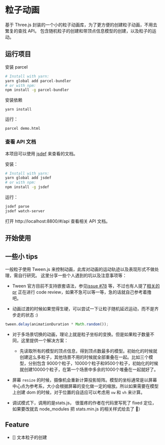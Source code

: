 # 粒子动画
基于 Three.js 封装的一个小的粒子动画库，为了更方便的创建粒子动画，不用去繁复的查找 API。
包含随机粒子的创建和带顶点信息模型的创建，以及粒子的运动。

## 运行项目

安装 parcel

```bash
# Install with yarn:
yarn global add parcel-bundler
# or with npm:
npm install -g parcel-bundler
```

安装依赖

```
yarn install
```

运行：

```
parcel demo.html
```

### 查看 API 文档
本项目可以使用 [jsdef](https://www.npmjs.com/package/jsdef) 来查看的文档。

安装：
```bash
# Install with yarn:
yarn global add jsdef
# or with npm:
npm install -g jsdef
```

运行：

```bash
jsdef parse
jsdef watch-server
```

打开 http://localhost:8800/#/api 查看相关 API 文档。

## 开始使用

## 一些小 tips
一般粒子使用 Tween.js 来控制动画，此库对动画的运动轨迹以及表现形式不做处理，需自行研究。
这里分享一些个人遇到的坑以及注意事项等：

- Tween 官方目前不支持嵌套语法，参见[issue #78](https://github.com/tweenjs/tween.js/issues/78) 等，不过也有人提了[相关的pr](https://github.com/tweenjs/tween.js/pull/366) 正在进行 code review，如果不急可以等一等，急的话就自己参考着撸吧。

- 动画过渡的时候如果觉得生硬，可以尝试一下让粒子随机延迟运动，而不是齐步走的状态 :)
```javascript
tween.delay(animationDuration * Math.random());
```

- 对于多场景切换的动画，理论上就是粒子坐标的变换。但是如果粒子数量不同，这里提供一个解决方案：
    - 先读取所有的模型的顶点信息，得到顶点数最多的模型。初始化的时候就创建这么多粒子，其他场景不用的时候就全部重叠在一起。比如三个模型，分别包含 9000个粒子，10000个粒子和9500个粒子，初始化的时候就创建10000个粒子，在第一个场景中多余的1000个堆叠在一起就好了。

- 屏幕 `resize` 的时候，摄像机会重新计算投影矩阵。模型的坐标通常是以屏幕中心点为参考系，大小会根据屏幕的变化做一定的缩放。所以如果需要在模型上创建 dom 的时候，对于位置的自适应可以考虑用 `vw` 和 `vh` 来计算。

- 调试模式下，调用的是stats.js， 很蛋疼的作者在代码里写死了 fixed 定位，如果要改就去 node_modules 把 stats.min.js 的相关样式给去了 🤷‍）
## Feature
- [] 文本粒子的创建
